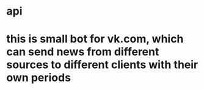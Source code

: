 # api
# this is small bot for vk.com, which can send news from different sources to different clients with their own periods
